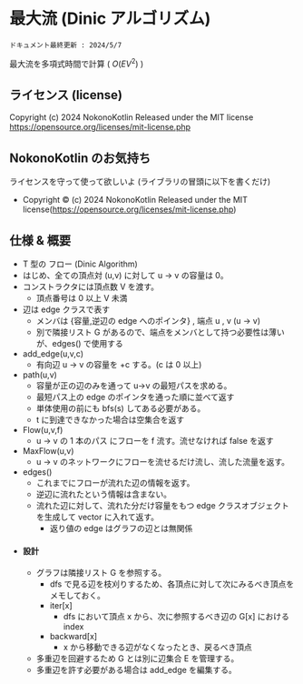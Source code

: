 # 最大流 (Dinic アルゴリズム)
`ドキュメント最終更新 : 2024/5/7`

最大流を多項式時間で計算 ( $O(EV^2)$ )

## ライセンス (license)
Copyright (c) 2024 NokonoKotlin
Released under the MIT license
https://opensource.org/licenses/mit-license.php


## NokonoKotlin のお気持ち
ライセンスを守って使って欲しいよ (ライブラリの冒頭に以下を書くだけ)
- Copyright ©️ (c) 2024 NokonoKotlin Released under the MIT license(https://opensource.org/licenses/mit-license.php)



## 仕様 & 概要


- T 型の フロー (Dinic Algorithm)
- はじめ、全ての頂点対 (u,v) に対して u → v の容量は 0。
- コンストラクタには頂点数 V を渡す。
    - 頂点番号は 0 以上 V 未満
- 辺は edge クラスで表す
    - メンバは {容量,逆辺の edge へのポインタ} , 端点 u , v (u → v)
    - 別で隣接リスト G があるので、端点をメンバとして持つ必要性は薄いが、edges() で使用する
- add_edge(u,v,c) 
    -  有向辺 u → v の容量を +c する。(c は 0 以上)
- path(u,v) 
    -  容量が正の辺のみを通って u→v の最短パスを求める。
    - 最短パス上の edge のポインタを通った順に並べて返す 
    - 単体使用の前にも bfs(s) してある必要がある。
    - t に到達できなかった場合は空集合を返す
- Flow(u,v,f) 
    -  u → v の 1 本のパス にフローを f 流す。流せなければ false を返す
- MaxFlow(u,v)      
    -  u → v のネットワークにフローを流せるだけ流し、流した流量を返す。
- edges()
    - これまでにフローが流れた辺の情報を返す。
    - 逆辺に流れたという情報は含まない。
    - 流れた辺に対して、流れた分だけ容量をもつ edge クラスオブジェクトを生成して vector に入れて返す。
        - 返り値の edge はグラフの辺とは無関係
- #### 設計
    - グラフは隣接リスト G を参照する。
        - dfs で見る辺を枝刈りするため、各頂点に対して次にみるべき頂点をメモしておく。
        - iter[x]   
            -  dfs において頂点 x から、次に参照するべき辺の G[x] における index
        - backward[x]
            -  x から移動できる辺がなくなったとき、戻るべき頂点
    - 多重辺を回避するため G とは別に辺集合 E を管理する。
    - 多重辺を許す必要がある場合は add_edge を編集する。